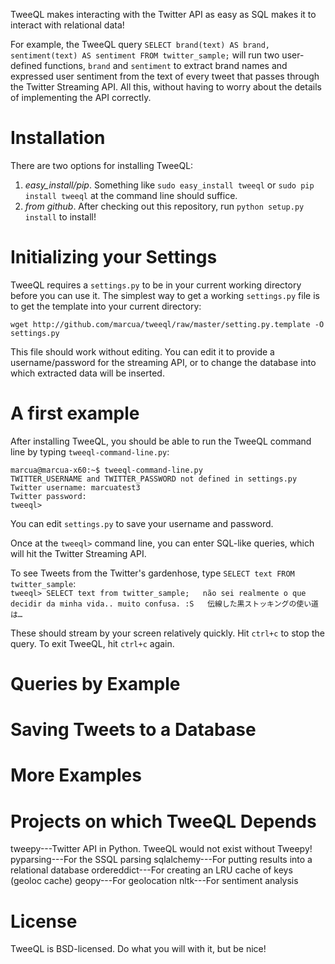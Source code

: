 TweeQL makes interacting with the Twitter API as easy as SQL makes it to interact with relational data!

For example, the TweeQL query `SELECT brand(text) AS brand,
sentiment(text) AS sentiment FROM twitter_sample;` will run two
user-defined functions, `brand` and `sentiment` to extract brand names and
expressed user sentiment from the text of every tweet that passes through
the Twitter Streaming API.  All this, without having to worry about the details
of implementing the API correctly.

Installation
============
There are two options for installing TweeQL:
1. *easy_install/pip*.  Something like `sudo easy_install tweeql` or `sudo pip install tweeql` at the command line should suffice.
1. *from github*.  After checking out this repository, run `python setup.py install` to install!

Initializing your Settings
==========================
TweeQL requires a `settings.py` to be in your current working directory before
you can use it.  The simplest way to get a working `settings.py` file is to get the template into your current directory:


`wget http://github.com/marcua/tweeql/raw/master/setting.py.template -O settings.py`

This file should work without editing.  You can edit it to provide a username/password for the streaming API, or to change the database into which extracted data will be inserted.

A first example
===============
After installing TweeQL, you should be able to run the TweeQL command line by typing `tweeql-command-line.py`:

    marcua@marcua-x60:~$ tweeql-command-line.py
    TWITTER_USERNAME and TWITTER_PASSWORD not defined in settings.py
    Twitter username: marcuatest3
    Twitter password:
    tweeql>

You can edit `settings.py` to save your username and password.

Once at the `tweeql>` command line, you can enter SQL-like queries, which will hit the Twitter Streaming API.

To see Tweets from the Twitter's gardenhose, type `SELECT text FROM twitter_sample`:  
`tweeql> SELECT text from twitter_sample;  
não sei realmente o que decidir da minha vida.. muito confusa. :S  
伝線した黒ストッキングの使い道は…`  

These should stream by your screen relatively quickly.  Hit `ctrl+c` to stop the query.  To exit TweeQL, hit `ctrl+c` again.

Queries by Example
==================

Saving Tweets to a Database
===========================

More Examples
=============

Projects on which TweeQL Depends
================================
tweepy---Twitter API in Python.  TweeQL would not exist without Tweepy!
pyparsing---For the SSQL parsing
sqlalchemy---For putting results into a relational database
ordereddict---For creating an LRU cache of keys (geoloc cache)
geopy---For geolocation
nltk---For sentiment analysis

License
=======
TweeQL is BSD-licensed.  Do what you will with it, but be nice!
